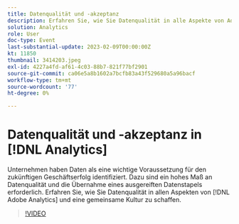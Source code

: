 ```yaml
---
title: Datenqualität und -akzeptanz
description: Erfahren Sie, wie Sie Datenqualität in alle Aspekte von Adobe Analytics integrieren und eine gemeinsame Kultur dafür schaffen können.
solution: Analytics
role: User
doc-type: Event
last-substantial-update: 2023-02-09T00:00:00Z
kt: 11850
thumbnail: 3414203.jpeg
exl-id: 4227a4fd-af61-4c03-88b7-821f77bf2901
source-git-commit: ca06e5a8b1602a7bcfb83a43f529680a5a96bacf
workflow-type: tm+mt
source-wordcount: '77'
ht-degree: 0%

---
```


# Datenqualität und -akzeptanz in [!DNL Analytics]

Unternehmen haben Daten als eine wichtige Voraussetzung für den zukünftigen Geschäftserfolg identifiziert. Dazu sind ein hohes Maß an Datenqualität und die Übernahme eines ausgereiften Datenstapels erforderlich. Erfahren Sie, wie Sie Datenqualität in allen Aspekten von [!DNL Adobe Analytics] und eine gemeinsame Kultur zu schaffen.

>[!VIDEO](https://video.tv.adobe.com/v/3414203/?quality=12&learn=on)

